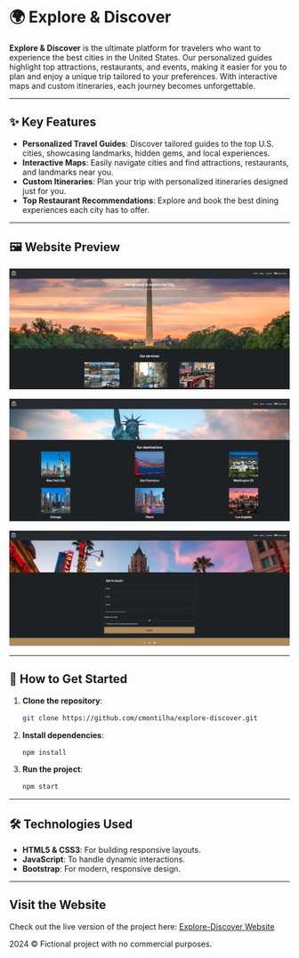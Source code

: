 # 🌍 Explore & Discover

**Explore & Discover** is the ultimate platform for travelers who want to experience the best cities in the United States. Our personalized guides highlight top attractions, restaurants, and events, making it easier for you to plan and enjoy a unique trip tailored to your preferences. With interactive maps and custom itineraries, each journey becomes unforgettable.

---

## ✨ Key Features
- **Personalized Travel Guides**: Discover tailored guides to the top U.S. cities, showcasing landmarks, hidden gems, and local experiences.
- **Interactive Maps**: Easily navigate cities and find attractions, restaurants, and landmarks near you.
- **Custom Itineraries**: Plan your trip with personalized itineraries designed just for you.
- **Top Restaurant Recommendations**: Explore and book the best dining experiences each city has to offer.

---

## 🖼️ Website Preview

![Explore & Discover - Homepage](./image-1.png)

![Explore & Discover - Services Section](./image-2.png)

![Explore & Discover - Destinations Section](./image-3.png)

---

## 🚀 How to Get Started

1. **Clone the repository**:
    ```bash
    git clone https://github.com/cmontilha/explore-discover.git
    ```
2. **Install dependencies**:
    ```bash
    npm install
    ```
3. **Run the project**:
    ```bash
    npm start
    ```

---

## 🛠️ Technologies Used
- **HTML5 & CSS3**: For building responsive layouts.
- **JavaScript**: To handle dynamic interactions.
- **Bootstrap**: For modern, responsive design.

---

## Visit the Website

Check out the live version of the project here: [Explore-Discover Website](https://cmontilha.github.io/Explore-Discover/)


2024 © Fictional project with no commercial purposes.
